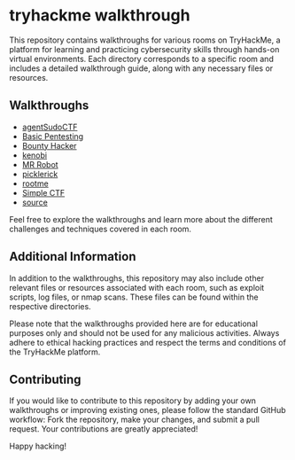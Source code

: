 # tryhackme walkthrough

This repository contains walkthroughs for various rooms on TryHackMe, a platform for learning and practicing cybersecurity skills through hands-on virtual environments. Each directory corresponds to a specific room and includes a detailed walkthrough guide, along with any necessary files or resources.

## Walkthroughs

- [agentSudoCTF](./agentSudoCTF/walkthrought.md)
- [Basic Pentesting](./Basic%20Pentesting/walkthrought.md)
- [Bounty Hacker](./Bounty%20Hacker/walkthrought.md)
- [kenobi](./kenobi/walkthrought.md)
- [MR Robot](./MR%20Robot/walkthrought.md)
- [picklerick](./picklerick/walkthrought.md)
- [rootme](./rootme/walkthrought.md)
- [Simple CTF](./Simple%20CTF/walkthrought.md)
- [source](./source/walkthrought.md)

Feel free to explore the walkthroughs and learn more about the different challenges and techniques covered in each room.

## Additional Information

In addition to the walkthroughs, this repository may also include other relevant files or resources associated with each room, such as exploit scripts, log files, or nmap scans. These files can be found within the respective directories.

Please note that the walkthroughs provided here are for educational purposes only and should not be used for any malicious activities. Always adhere to ethical hacking practices and respect the terms and conditions of the TryHackMe platform.

## Contributing

If you would like to contribute to this repository by adding your own walkthroughs or improving existing ones, please follow the standard GitHub workflow: Fork the repository, make your changes, and submit a pull request. Your contributions are greatly appreciated!

Happy hacking!
